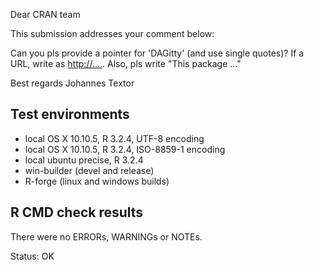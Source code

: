 Dear CRAN team

This submission addresses your comment below:

Can you pls provide a pointer for 'DAGitty' (and use single quotes)?  If
a URL, write as <http://....>.  Also, pls write "This package ..."

Best regards
Johannes Textor

## Test environments
* local OS X 10.10.5, R 3.2.4, UTF-8 encoding
* local OS X 10.10.5, R 3.2.4, ISO-8859-1 encoding
* local ubuntu precise, R 3.2.4
* win-builder (devel and release)
* R-forge (linux and windows builds)

## R CMD check results
There were no ERRORs, WARNINGs or NOTEs.

Status: OK
